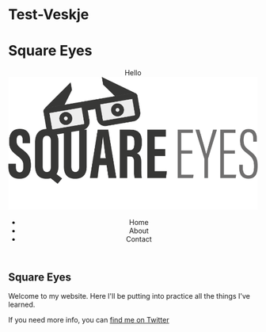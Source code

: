 # Test-Veskje
<!DOCTYPE html>
<html>
  <head>
    <title>My first website | Home</title>
    <meta name="description" content="Webpage for movies." />
    <meta name="viewport" content="width=device-width, initial-scale=1.0" />
  </head>
  <body>
    <h1>Square Eyes</h1>
    <header>
        <div>Hello</div>
      <img src="images/SquareEyes_Logo.png" alt="Square Eyes SquareEyes_Logo" />
      <nav>
        <ul>
          <li>Home</li>
          <li>About</li>
          <li>Contact</li>
        </ul>
      </nav>
    </header>
    <main>
      <section>
        <h2>Square Eyes</h2>
        <p>
          Welcome to my website. Here I'll be putting into practice all the things I've learned.
        </p>
      </section>
    </main>
    <footer>
      <p>
        If you need more info, you can
        <a href="https://twitter.com">find me on Twitter</a>
      </p>
    </footer>
  </body>
</html>